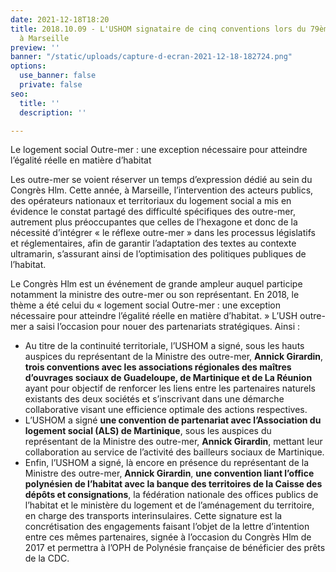 ```yaml
---
date: 2021-12-18T18:20
title: 2018.10.09 - L'USHOM signataire de cinq conventions lors du 79ème Congrès Hlm
  à Marseille
preview: ''
banner: "/static/uploads/capture-d-ecran-2021-12-18-182724.png"
options:
  use_banner: false
  private: false
seo:
  title: ''
  description: ''

---
```

Le logement social Outre-mer : une exception nécessaire pour atteindre l’égalité réelle en matière d’habitat

Les outre-mer se voient réserver un temps d’expression dédié au sein du Congrès Hlm. Cette année, à Marseille, l’intervention des acteurs publics, des opérateurs nationaux et territoriaux du logement social a mis en évidence le constat partagé des difficulté spécifiques des outre-mer, autrement plus préoccupantes que celles de l’hexagone et donc de la nécessité d’intégrer « le réflexe outre-mer » dans les processus législatifs et réglementaires, afin de garantir l’adaptation des textes au contexte ultramarin, s’assurant ainsi de l’optimisation des politiques publiques de l’habitat.

Le Congrès Hlm est un événement de grande ampleur auquel participe notamment la ministre des outre-mer ou son représentant. En 2018, le thème a été celui du « logement social Outre-mer : une exception nécessaire pour atteindre l’égalité réelle en matière d’habitat. » L’USH outre-mer a saisi l’occasion pour nouer des partenariats stratégiques. Ainsi :

* Au titre de la continuité territoriale, l’USHOM a signé, sous les hauts auspices du représentant de la Ministre des outre-mer, **Annick Girardin**, **trois conventions avec les associations régionales des maîtres d’ouvrages sociaux de Guadeloupe, de Martinique et de La Réunion** ayant pour objectif de renforcer les liens entre les partenaires naturels existants des deux sociétés et s’inscrivant dans une démarche collaborative visant une efficience optimale des actions respectives.
* L’USHOM a signé **une convention de partenariat avec l’Association du logement social (ALS) de Martinique**, sous les auspices du représentant de la Ministre des outre-mer, **Annick Girardin**, mettant leur collaboration au service de l’activité des bailleurs sociaux de Martinique.
* Enfin, l’USHOM a signé, là encore en présence du représentant de la Ministre des outre-mer, **Annick Girardin**, **une convention liant l’office polynésien de l’habitat avec la banque des territoires de la Caisse des dépôts et consignations**, la fédération nationale des offices publics de l’habitat et le ministère du logement et de l’aménagement du territoire, en charge des transports interinsulaires. Cette signature est la concrétisation des engagements faisant l’objet de la lettre d’intention entre ces mêmes partenaires, signée à l’occasion du Congrès Hlm de 2017 et permettra à l’OPH de Polynésie française de bénéficier des prêts de la CDC.
